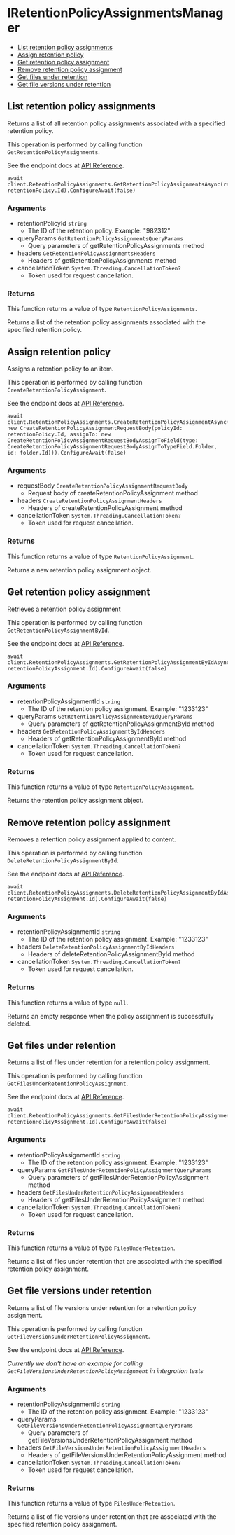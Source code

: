 # IRetentionPolicyAssignmentsManager


- [List retention policy assignments](#list-retention-policy-assignments)
- [Assign retention policy](#assign-retention-policy)
- [Get retention policy assignment](#get-retention-policy-assignment)
- [Remove retention policy assignment](#remove-retention-policy-assignment)
- [Get files under retention](#get-files-under-retention)
- [Get file versions under retention](#get-file-versions-under-retention)

## List retention policy assignments

Returns a list of all retention policy assignments associated with a specified
retention policy.

This operation is performed by calling function `GetRetentionPolicyAssignments`.

See the endpoint docs at
[API Reference](https://developer.box.com/reference/get-retention-policies-id-assignments/).

<!-- sample get_retention_policies_id_assignments -->
```
await client.RetentionPolicyAssignments.GetRetentionPolicyAssignmentsAsync(retentionPolicyId: retentionPolicy.Id).ConfigureAwait(false)
```

### Arguments

- retentionPolicyId `string`
  - The ID of the retention policy. Example: "982312"
- queryParams `GetRetentionPolicyAssignmentsQueryParams`
  - Query parameters of getRetentionPolicyAssignments method
- headers `GetRetentionPolicyAssignmentsHeaders`
  - Headers of getRetentionPolicyAssignments method
- cancellationToken `System.Threading.CancellationToken?`
  - Token used for request cancellation.


### Returns

This function returns a value of type `RetentionPolicyAssignments`.

Returns a list of the retention policy assignments associated with the
specified retention policy.


## Assign retention policy

Assigns a retention policy to an item.

This operation is performed by calling function `CreateRetentionPolicyAssignment`.

See the endpoint docs at
[API Reference](https://developer.box.com/reference/post-retention-policy-assignments/).

<!-- sample post_retention_policy_assignments -->
```
await client.RetentionPolicyAssignments.CreateRetentionPolicyAssignmentAsync(requestBody: new CreateRetentionPolicyAssignmentRequestBody(policyId: retentionPolicy.Id, assignTo: new CreateRetentionPolicyAssignmentRequestBodyAssignToField(type: CreateRetentionPolicyAssignmentRequestBodyAssignToTypeField.Folder, id: folder.Id))).ConfigureAwait(false)
```

### Arguments

- requestBody `CreateRetentionPolicyAssignmentRequestBody`
  - Request body of createRetentionPolicyAssignment method
- headers `CreateRetentionPolicyAssignmentHeaders`
  - Headers of createRetentionPolicyAssignment method
- cancellationToken `System.Threading.CancellationToken?`
  - Token used for request cancellation.


### Returns

This function returns a value of type `RetentionPolicyAssignment`.

Returns a new retention policy assignment object.


## Get retention policy assignment

Retrieves a retention policy assignment

This operation is performed by calling function `GetRetentionPolicyAssignmentById`.

See the endpoint docs at
[API Reference](https://developer.box.com/reference/get-retention-policy-assignments-id/).

<!-- sample get_retention_policy_assignments_id -->
```
await client.RetentionPolicyAssignments.GetRetentionPolicyAssignmentByIdAsync(retentionPolicyAssignmentId: retentionPolicyAssignment.Id).ConfigureAwait(false)
```

### Arguments

- retentionPolicyAssignmentId `string`
  - The ID of the retention policy assignment. Example: "1233123"
- queryParams `GetRetentionPolicyAssignmentByIdQueryParams`
  - Query parameters of getRetentionPolicyAssignmentById method
- headers `GetRetentionPolicyAssignmentByIdHeaders`
  - Headers of getRetentionPolicyAssignmentById method
- cancellationToken `System.Threading.CancellationToken?`
  - Token used for request cancellation.


### Returns

This function returns a value of type `RetentionPolicyAssignment`.

Returns the retention policy assignment object.


## Remove retention policy assignment

Removes a retention policy assignment
applied to content.

This operation is performed by calling function `DeleteRetentionPolicyAssignmentById`.

See the endpoint docs at
[API Reference](https://developer.box.com/reference/delete-retention-policy-assignments-id/).

<!-- sample delete_retention_policy_assignments_id -->
```
await client.RetentionPolicyAssignments.DeleteRetentionPolicyAssignmentByIdAsync(retentionPolicyAssignmentId: retentionPolicyAssignment.Id).ConfigureAwait(false)
```

### Arguments

- retentionPolicyAssignmentId `string`
  - The ID of the retention policy assignment. Example: "1233123"
- headers `DeleteRetentionPolicyAssignmentByIdHeaders`
  - Headers of deleteRetentionPolicyAssignmentById method
- cancellationToken `System.Threading.CancellationToken?`
  - Token used for request cancellation.


### Returns

This function returns a value of type `null`.

Returns an empty response when the policy assignment
is successfully deleted.


## Get files under retention

Returns a list of files under retention for a retention policy assignment.

This operation is performed by calling function `GetFilesUnderRetentionPolicyAssignment`.

See the endpoint docs at
[API Reference](https://developer.box.com/reference/get-retention-policy-assignments-id-files-under-retention/).

<!-- sample get_retention_policy_assignments_id_files_under_retention -->
```
await client.RetentionPolicyAssignments.GetFilesUnderRetentionPolicyAssignmentAsync(retentionPolicyAssignmentId: retentionPolicyAssignment.Id).ConfigureAwait(false)
```

### Arguments

- retentionPolicyAssignmentId `string`
  - The ID of the retention policy assignment. Example: "1233123"
- queryParams `GetFilesUnderRetentionPolicyAssignmentQueryParams`
  - Query parameters of getFilesUnderRetentionPolicyAssignment method
- headers `GetFilesUnderRetentionPolicyAssignmentHeaders`
  - Headers of getFilesUnderRetentionPolicyAssignment method
- cancellationToken `System.Threading.CancellationToken?`
  - Token used for request cancellation.


### Returns

This function returns a value of type `FilesUnderRetention`.

Returns a list of files under retention that are associated with the
specified retention policy assignment.


## Get file versions under retention

Returns a list of file versions under retention for a retention policy
assignment.

This operation is performed by calling function `GetFileVersionsUnderRetentionPolicyAssignment`.

See the endpoint docs at
[API Reference](https://developer.box.com/reference/get-retention-policy-assignments-id-file-versions-under-retention/).

*Currently we don't have an example for calling `GetFileVersionsUnderRetentionPolicyAssignment` in integration tests*

### Arguments

- retentionPolicyAssignmentId `string`
  - The ID of the retention policy assignment. Example: "1233123"
- queryParams `GetFileVersionsUnderRetentionPolicyAssignmentQueryParams`
  - Query parameters of getFileVersionsUnderRetentionPolicyAssignment method
- headers `GetFileVersionsUnderRetentionPolicyAssignmentHeaders`
  - Headers of getFileVersionsUnderRetentionPolicyAssignment method
- cancellationToken `System.Threading.CancellationToken?`
  - Token used for request cancellation.


### Returns

This function returns a value of type `FilesUnderRetention`.

Returns a list of file versions under retention that are associated with
the specified retention policy assignment.


